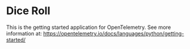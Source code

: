 # Dice Roll

This is the getting started application for OpenTelemetry. See more information at:
https://opentelemetry.io/docs/languages/python/getting-started/
